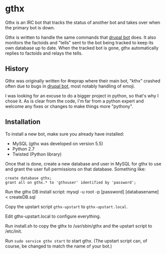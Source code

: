 # gthx
Gthx is an IRC bot that tracks the status of another bot and takes over when the primary bot is down.

Gthx is written to handle the same commands that [drupal bot](https://www.drupal.org/project/bot) does.
It also monitors the factoids and "tells"
sent to the bot being tracked to keep its own database up to date. When the tracked bot is gone, gthx automatically
replies to factoids and relays the tells.

## History
Gthx was originally written for #reprap where their main bot, "kthx" crashed often due to bugs in
[drupal bot](https://www.drupal.org/project/bot), most notably handling of emoji.

I was looking for an excuse to do a bigger project in python, so that's why I chose it. As is clear
from the code, I'm far from a python expert and welcome any fixes or changes to make things more
"pythony".

## Installation
To install a new bot, make sure you already have installed:
* MySQL (gthx was developed on version 5.5)
* Python 2.7
* Twisted (Python library)

Once that is done, create a new database and user in MySQL for gthx to use and grant the user full permissions
on that database. Something like:

```
create database gthx;
grant all on gthx.* to 'gthxuser' identified by 'password';
```

Run the gthx DB install script:
    mysql -u root -p [password] [databasename] < createDB.sql

Copy the upstart script `gthx-upstart` to `gthx-upstart.local`.

Edit gthx-upstart.local to configure everything.

Run install.sh to copy the gthx to /usr/sbin/gthx and the upstart script to /etc/init.

Run `sudo service gthx start` to start gthx. (The upstart script can, of course, be changed to match the name of your bot.)



